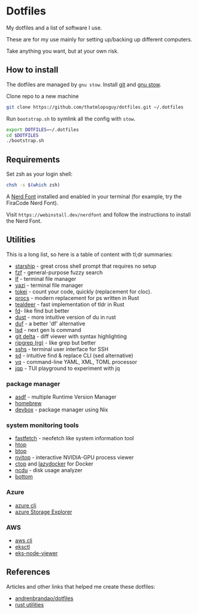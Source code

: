 # Dotfiles

My dotfiles and a list of software I use.

These are for my use mainly for setting up/backing up different computers.

Take anything you want, but at your own risk.

## How to install

The dotfiles are managed by `gnu stow`. Install [git](https://git-scm.com/) and [gnu stow](https://www.gnu.org/software/stow/).

Clone repo to a new machine

```bash
git clone https://github.com/thatmlopsguy/dotfiles.git ~/.dotfiles
```

Run `bootstrap.sh` to symlink all the config with `stow`.

```bash
export DOTFILES=~/.dotfiles
cd $DOTFILES
./bootstrap.sh
```

## Requirements

Set zsh as your login shell:

```sh
chsh -s $(which zsh)
```

A [Nerd Font](https://www.nerdfonts.com/) installed and enabled in your terminal (for example, try the FiraCode Nerd Font).

Visit `https://webinstall.dev/nerdfont` and follow the instructions to install the Nerd Font.

## Utilities

This is a long list, so here is a table of content with tl;dr summaries:

- [starship](https://starship.rs/) - great cross shell prompt that requires no setup
- [fzf](https://github.com/junegunn/fzf) - general-purpose fuzzy search
- [lf](https://github.com/gokcehan/lf) - terminal file manager
- [yazi](https://github.com/sxyazi/yazi) - terminal file manager
- [tokei](https://github.com/XAMPPRocky/tokei) - count your code, quickly (replacement for cloc).
- [procs](https://github.com/dalance/procs) - modern replacement for ps written in Rust
- [tealdeer](https://github.com/dbrgn/tealdeer) - fast implementation of tldr in Rust
- [fd](https://github.com/sharkdp/fd)- like find but better
- [dust](https://github.com/bootandy/dust) - more intuitive version of du in rust
- [duf](https://github.com/muesli/duf) - a better 'df' alternative
- [lsd](https://github.com/lsd-rs/lsd) - next gen ls command
- [git delta](https://github.com/dandavison/delta) - diff viewer with syntax highlighting
- [ripgrep (rg)](https://github.com/BurntSushi/ripgrep) - like grep but better
- [sshs](https://github.com/quantumsheep/sshs) - terminal user interface for SSH
- [sd](https://github.com/chmln/sd) - intuitive find & replace CLI (sed alternative)
- [yq](https://github.com/kislyuk/yq) - command-line YAML, XML, TOML processor
- [jqp](https://github.com/noahgorstein/jqp) - TUI playground to experiment with jq 

### package manager

- [asdf](https://asdf-vm.com/) - multiple Runtime Version Manager
- [homebrew](https://brew.sh/)
- [devbox](https://www.jetify.com/devbox) - package manager using Nix

### system monitoring tools

- [fastfetch](https://github.com/fastfetch-cli/fastfetch) - neofetch like system information tool
- [htop](https://htop.dev/)
- [btop](https://github.com/aristocratos/btop)
- [nvitop](https://github.com/XuehaiPan/nvitop) - interactive NVIDIA-GPU process viewer
- [ctop](https://github.com/bcicen/ctop) and [lazydocker](https://github.com/jesseduffield/lazydocker) for Docker
- [ncdu](https://dev.yorhel.nl/ncdu) - disk usage analyzer
- [bottom](https://github.com/ClementTsang/bottom)

### Azure

- [azure cli](https://github.com/Azure/azure-cli)
- [azure Storage Explorer](https://github.com/microsoft/AzureStorageExplorer)

### AWS

- [aws cli](https://github.com/aws/aws-cli)
- [eksctl](https://eksctl.io/)
- [eks-node-viewer](https://github.com/awslabs/eks-node-viewer)

## References

Articles and other links that helped me create these dotfiles:

- [andrenbrandao/dotfiles](https://github.com/andrenbrandao/dotfiles/)
- [rust utilities](https://rustutils.com/)